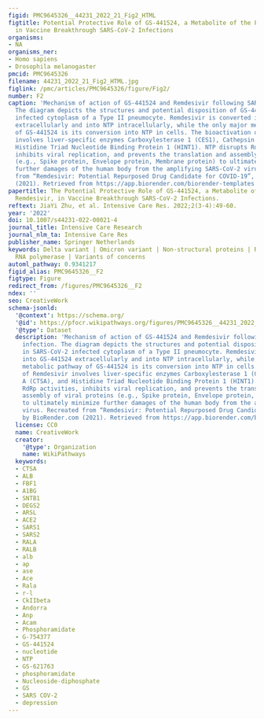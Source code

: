 ```yaml
---
figid: PMC9645326__44231_2022_21_Fig2_HTML
figtitle: Potential Protective Role of GS-441524, a Metabolite of the Prodrug Remdesivir,
  in Vaccine Breakthrough SARS-CoV-2 Infections
organisms:
- NA
organisms_ner:
- Homo sapiens
- Drosophila melanogaster
pmcid: PMC9645326
filename: 44231_2022_21_Fig2_HTML.jpg
figlink: /pmc/articles/PMC9645326/figure/Fig2/
number: F2
caption: 'Mechanism of action of GS-441524 and Remdesivir following SARS-CoV-2 infection.
  The diagram depicts the structures and potential disposition of GS-441524 in SARS-CoV-2
  infected cytoplasm of a Type II pneumocyte. Remdesivir is converted into GS-441524
  extracellularly and into NTP intracellularly, while the only major metabolic pathway
  of GS-441524 is its conversion into NTP in cells. The bioactivation of Remdesivir
  involves liver-specific enzymes Carboxylesterase 1 (CES1), Cathepsin A (CTSA), and
  Histidine Triad Nucleotide Binding Protein 1 (HINT1). NTP disrupts RdRp activities,
  inhibits viral replication, and prevents the translation and assembly of viral proteins
  (e.g., Spike protein, Envelope protein, Membrane protein) to ultimately minimize
  further damages of the human body from the amplifying SARS-CoV-2 virus. Recreated
  from “Remdesivir: Potential Repurposed Drug Candidate for COVID-19”, by BioRender.com
  (2021). Retrieved from https://app.biorender.com/biorender-templates'
papertitle: The Potential Protective Role of GS-441524, a Metabolite of the Prodrug
  Remdesivir, in Vaccine Breakthrough SARS-CoV-2 Infections.
reftext: JiaYi Zhu, et al. Intensive Care Res. 2022;2(3-4):49-60.
year: '2022'
doi: 10.1007/s44231-022-00021-4
journal_title: Intensive Care Research
journal_nlm_ta: Intensive Care Res
publisher_name: Springer Netherlands
keywords: Delta variant | Omicron variant | Non-structural proteins | RNA-dependent
  RNA polymerase | Variants of concerns
automl_pathway: 0.9341217
figid_alias: PMC9645326__F2
figtype: Figure
redirect_from: /figures/PMC9645326__F2
ndex: ''
seo: CreativeWork
schema-jsonld:
  '@context': https://schema.org/
  '@id': https://pfocr.wikipathways.org/figures/PMC9645326__44231_2022_21_Fig2_HTML.html
  '@type': Dataset
  description: 'Mechanism of action of GS-441524 and Remdesivir following SARS-CoV-2
    infection. The diagram depicts the structures and potential disposition of GS-441524
    in SARS-CoV-2 infected cytoplasm of a Type II pneumocyte. Remdesivir is converted
    into GS-441524 extracellularly and into NTP intracellularly, while the only major
    metabolic pathway of GS-441524 is its conversion into NTP in cells. The bioactivation
    of Remdesivir involves liver-specific enzymes Carboxylesterase 1 (CES1), Cathepsin
    A (CTSA), and Histidine Triad Nucleotide Binding Protein 1 (HINT1). NTP disrupts
    RdRp activities, inhibits viral replication, and prevents the translation and
    assembly of viral proteins (e.g., Spike protein, Envelope protein, Membrane protein)
    to ultimately minimize further damages of the human body from the amplifying SARS-CoV-2
    virus. Recreated from “Remdesivir: Potential Repurposed Drug Candidate for COVID-19”,
    by BioRender.com (2021). Retrieved from https://app.biorender.com/biorender-templates'
  license: CC0
  name: CreativeWork
  creator:
    '@type': Organization
    name: WikiPathways
  keywords:
  - CTSA
  - ALB
  - FBF1
  - A1BG
  - SNTB1
  - DEGS2
  - ARSL
  - ACE2
  - SARS1
  - SARS2
  - RALA
  - RALB
  - alb
  - ap
  - ase
  - Ace
  - Rala
  - r-l
  - CkIIbeta
  - Andorra
  - Anp
  - Acam
  - Phosphoramidate
  - G-754377
  - GS-441524
  - nucleotide
  - NTP
  - GS-621763
  - phosphoramidate
  - Nucleoside-diphosphate
  - GS
  - SARS COV-2
  - depression
---
```


